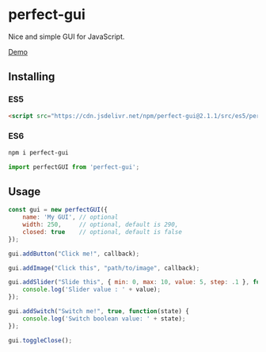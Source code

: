 # perfect-gui
Nice and simple GUI for JavaScript.

[Demo](https://thibka.github.io/perfect-gui/public/)

## Installing

### ES5
```html
<script src="https://cdn.jsdelivr.net/npm/perfect-gui@2.1.1/src/es5/perfect-gui-es5.min.js"></script>
```

### ES6
```bash
npm i perfect-gui
```

```javascript
import perfectGUI from 'perfect-gui';
```

## Usage

```javascript
const gui = new perfectGUI({
    name: 'My GUI', // optional
    width: 250,     // optional, default is 290,
    closed: true    // optional, default is false
});
```

```javascript
gui.addButton("Click me!", callback);

gui.addImage("Click this", "path/to/image", callback);

gui.addSlider("Slide this", { min: 0, max: 10, value: 5, step: .1 }, function(value) {
    console.log('Slider value : ' + value);
});

gui.addSwitch("Switch me!", true, function(state) {
    console.log('Switch boolean value: ' + state);
});

gui.toggleClose();
```

